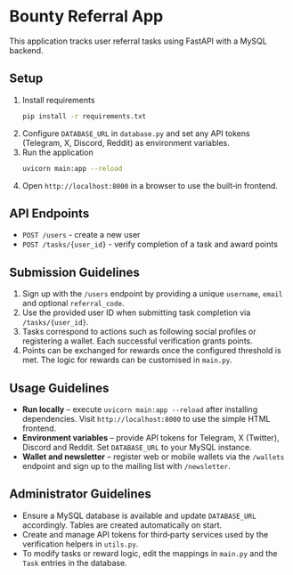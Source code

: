 # Bounty Referral App

This application tracks user referral tasks using FastAPI with a MySQL backend.

## Setup

1. Install requirements
   ```bash
   pip install -r requirements.txt
   ```
2. Configure `DATABASE_URL` in `database.py` and set any API tokens (Telegram, X, Discord, Reddit) as environment variables.
3. Run the application
   ```bash
   uvicorn main:app --reload
   ```
4. Open `http://localhost:8000` in a browser to use the built‑in frontend.

## API Endpoints

- `POST /users` - create a new user
- `POST /tasks/{user_id}` - verify completion of a task and award points

## Submission Guidelines

1. Sign up with the `/users` endpoint by providing a unique `username`, `email` and optional `referral_code`.
2. Use the provided user ID when submitting task completion via `/tasks/{user_id}`.
3. Tasks correspond to actions such as following social profiles or registering a wallet. Each successful verification grants points.
4. Points can be exchanged for rewards once the configured threshold is met. The logic for rewards can be customised in `main.py`.

## Usage Guidelines

* **Run locally** – execute `uvicorn main:app --reload` after installing dependencies. Visit `http://localhost:8000` to use the simple HTML frontend.
* **Environment variables** – provide API tokens for Telegram, X (Twitter), Discord and Reddit. Set `DATABASE_URL` to your MySQL instance.
* **Wallet and newsletter** – register web or mobile wallets via the `/wallets` endpoint and sign up to the mailing list with `/newsletter`.

## Administrator Guidelines

* Ensure a MySQL database is available and update `DATABASE_URL` accordingly. Tables are created automatically on start.
* Create and manage API tokens for third‑party services used by the verification helpers in `utils.py`.
* To modify tasks or reward logic, edit the mappings in `main.py` and the `Task` entries in the database.
